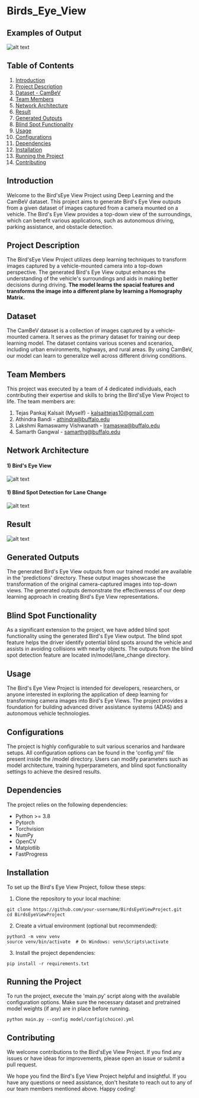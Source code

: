 ﻿# Birds_Eye_View

## Examples of Output
![alt text](https://github.com/TejasKalsait/Birds_Eye_View/blob/main/images/bird_eye_sample.png?raw=true)

## Table of Contents
1. [Introduction](#introduction)
2. [Project Description](#project-description)
3. [Dataset - CamBeV](#dataset)
4. [Team Members](#team-members)
5. [Network Architecture](#network-architecture)
6. [Result](#result)
7. [Generated Outputs](#generated-outputs)
8. [Blind Spot Functionality](#blind-spot-functionality)
9. [Usage](#usage)
10. [Configurations](#configurations)
11. [Dependencies](#dependencies)
12. [Installation](#installation)
13. [Running the Project](#running-the-project)
14. [Contributing](#contributing)

## Introduction
Welcome to the Bird'sEye View Project using Deep Learning and the CamBeV dataset. This project aims to generate Bird's Eye View outputs from a given dataset of images captured from a camera mounted on a vehicle. The Bird's Eye View provides a top-down view of the surroundings, which can benefit various applications, such as autonomous driving, parking assistance, and obstacle detection.

## Project Description
The Bird'sEye View Project utilizes deep learning techniques to transform images captured by a vehicle-mounted camera into a top-down perspective. The generated Bird's Eye View output enhances the understanding of the vehicle's surroundings and aids in making better decisions during driving.
**The model learns the spacial features and transforms the image into a different plane by learning a Homography Matrix.**

## Dataset
The CamBeV dataset is a collection of images captured by a vehicle-mounted camera. It serves as the primary dataset for training our deep learning model. The dataset contains various scenes and scenarios, including urban environments, highways, and rural areas. By using CamBeV, our model can learn to generalize well across different driving conditions.

## Team Members
This project was executed by a team of 4 dedicated individuals, each contributing their expertise and skills to bring the Bird'sEye View Project to life. The team members are:
1. Tejas Pankaj Kalsait (Myself) - kalsaittejas10@gmail.com
2. Athindra Bandi - athindra@buffalo.edu
3. Lakshmi Ramaswamy Vishwanath - lramaswa@buffalo.edu
4. Samarth Gangwal - samarthg@buffalo.edu

## Network Architecture
#### 1) Bird's Eye View
![alt text](https://github.com/TejasKalsait/Birds_Eye_View/blob/main/images/model_part1.png?raw=true)
#### 1) Blind Spot Detection for Lane Change
![alt text](https://github.com/TejasKalsait/Birds_Eye_View/blob/main/images/model_part2.png?raw=true)

## Result
![alt text](https://github.com/TejasKalsait/Birds_Eye_View/blob/main/images/result_graph.png?raw=true)

## Generated Outputs
The generated Bird's Eye View outputs from our trained model are available in the 'predictions' directory. These output images showcase the transformation of the original camera-captured images into top-down views. The generated outputs demonstrate the effectiveness of our deep learning approach in creating Bird's Eye View representations.

## Blind Spot Functionality
As a significant extension to the project, we have added blind spot functionality using the generated Bird's Eye View output. The blind spot feature helps the driver identify potential blind spots around the vehicle and assists in avoiding collisions with nearby objects.
The outputs from the blind spot detection feature are located in/model/lane_change directory.

## Usage
The Bird's Eye View Project is intended for developers, researchers, or anyone interested in exploring the application of deep learning for transforming camera images into Bird's Eye Views. The project provides a foundation for building advanced driver assistance systems (ADAS) and autonomous vehicle technologies.

## Configurations
The project is highly configurable to suit various scenarios and hardware setups. All configuration options can be found in the 'config.yml' file present inside the /model directory. Users can modify parameters such as model architecture, training hyperparameters, and blind spot functionality settings to achieve the desired results.

## Dependencies
The project relies on the following dependencies:
- Python >= 3.8
- Pytorch
- Torchvision
- NumPy
- OpenCV
- Matplotlib
- FastProgress

## Installation
To set up the Bird's Eye View Project, follow these steps:

1. Clone the repository to your local machine:
```
git clone https://github.com/your-username/BirdsEyeViewProject.git
cd BirdsEyeViewProject
```

2. Create a virtual environment (optional but recommended):
```
python3 -m venv venv
source venv/bin/activate  # On Windows: venv\Scripts\activate
```

3. Install the project dependencies:
```
pip install -r requirements.txt
```

## Running the Project
To run the project, execute the 'main.py' script along with the available configuration options. Make sure the necessary dataset and pretrained model weights (if any) are in place before running.

```
python main.py --config model/config(choice).yml
```

## Contributing
We welcome contributions to the Bird'sEye View Project. If you find any issues or have ideas for improvements, please open an issue or submit a pull request.

We hope you find the Bird's Eye View Project helpful and insightful. If you have any questions or need assistance, don't hesitate to reach out to any of our team members mentioned above. Happy coding!
